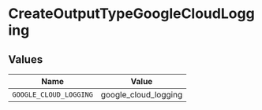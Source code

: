 # CreateOutputTypeGoogleCloudLogging


## Values

| Name                   | Value                  |
| ---------------------- | ---------------------- |
| `GOOGLE_CLOUD_LOGGING` | google_cloud_logging   |